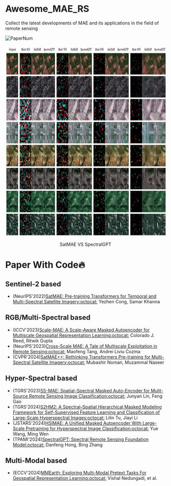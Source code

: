 # Awesome_MAE_RS

Collect the latest developments of MAE and its applications in the field of remote sensing

<img src="https://img.shields.io/badge/Number%20of%20Papers-9-FF6F00" alt="PaperNum"/>

<p align="center"> <img width = "921" height = "600" src="SatMAEvsSpectralGPT.jpg" /> <p align="center">SatMAE VS SpectralGPT</p>

# Paper With Code🔥

  ## Sentinel-2 based
  + (NeurIPS'2022)[SatMAE: Pre-training Transformers for Temporal and Multi-Spectral Satellite Imagery](https://arxiv.org/abs/2207.08051)[:octocat:](https://github.com/sustainlab-group/SatMAE) Yezhen Cong, Samar Khanna
  
  ## RGB/Multi-Spectral based
  + (ICCV'2023)[Scale-MAE: A Scale-Aware Masked Autoencoder for Multiscale Geospatial Representation Learning](https://arxiv.org/abs/2212.14532)[:octocat:](https://github.com/bair-climate-initiative/scale-mae?tab=readme-ov-file) Colorado J. Reed, Ritwik Gupta
  + (NeurIPS'2023)[Cross-Scale MAE: A Tale of Multiscale Exploitation in Remote Sensing](https://openreview.net/forum?id=5oEVdOd6TV)[:octocat:](https://github.com/aicip/Cross-Scale-MAE) Maofeng Tang, Andrei Liviu Cozma
  + (CVPR'2024)[SatMAE++: Rethinking Transformers Pre-training for Multi-Spectral Satellite Imagery](https://arxiv.org/abs/2403.05419)[:octocat:](https://github.com/techmn/satmae_pp) Mubashir Noman, Muzammal Naseer
  
  ## Hyper-Spectral based
  + (TGRS'2023)[SS-MAE: Spatial-Spectral Masked Auto-Encoder for Mulit-Source Remote Sensing Image Classification](https://ieeexplore.ieee.org/document/10314566)[:octocat:](https://github.com/summitgao/SS-MAE) Junyan Lin, Feng Gao
  + (TGRS'2024)[S2HM2: A Spectral–Spatial Hierarchical Masked Modeling Framework for Self-Supervised Feature Learning and Classification of Large-Scale Hyperspectral Images](https://ieeexplore.ieee.org/document/10508226)[:octocat:](https://github.com/tulilin/S2HM2) Lilin Tu, Jiayi Li
  + (JSTARS'2024)[HSIMAE: A Unified Masked Autoencoder With Large-Scale Pretraining for Hyperspectral Image Classification](https://ieeexplore.ieee.org/document/10607879)[:octocat:](https://github.com/Ryan21wy/HSIMAE) Yue Wang, Ming Wen
  + (TPAMI'2024)[SpectralGPT: Spectral Remote Sensing Foundation Model](https://ieeexplore.ieee.org/document/10490262)[:octocat:](https://github.com/danfenghong/IEEE_TPAMI_SpectralGPT) Danfeng Hong, Bing Zhang

 ## Multi-Modal based
  + (ECCV'2024)[MMEarth: Exploring Multi-Modal Pretext Tasks For Geospatial Representation Learning](https://arxiv.org/abs/2405.02771)[:octocat:](https://github.com/vishalned/MMEarth-train) Vishal Nedungadi, et al.
